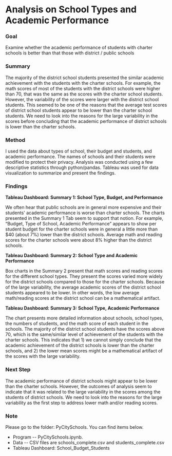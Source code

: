 # Analysis on School Types and Academic Performance

### Goal
Examine whether the academic performance of students with charter schools is better than that those with district / public schools

### Summary

The majority of the district school students presented the similar academic achievement with the students with the charter schools. For example, the math scores of most of the students with the district schools were higher than 70, that was the same as the scores with the charter school students. However, the variability of the scores were larger with the district school students. This seemed to be one of the reasons that the average test scores of district school students appear to be lower than the charter school students.  We need to look into the reasons for the large variability in the scores before concluding that the academic performance of district schools is lower than the charter schools.

### Method
I used the data about types of school, their budget and students, and academic performance. The names of schools and their students were modified to protect their privacy. Analysis was conducted using a few descriptive statistics through python/pandas. Tableau was used for data visualization to summarize and present the findings.

### Findings

**Tableau Dashboard: Summary 1: School Type, Budget, and Performance**

We often hear that public schools are in general more expensive and their students' academic performance is worse than charter schools. The charts presented in the Summary 1 Tab seem to support that notion. For example, “Budget, Type of School, Academic Performance” appears to show per student budget for the charter schools were in general a little more than $40 (about 7%) lower than the district schools. Average math and reading scores for the charter schools were about 8% higher than the district schools. 

**Tableau Dashboard: Summary 2: School Type and Academic Performance**

Box charts in the Summary 2 present that math scores and reading scores for the different school types. They present the scores varied more widely for the district schools compared to those for the charter schools. Because of the large variability, the average academic scores of the district school students appeared to be lower. In other words, the low average math/reading scores at the district school can be a mathematical artifact.

**Tableau Dashboard: Summary 3: School Type, Academic Performance**

The chart presents more detailed information about schools, school types, the numbers of students, and the math score of each student in the schools. The majority of the district school students have the scores above 70, which is the same/similar level of achievement of the students with the charter schools. This indicates that 1) we cannot simply conclude that the academic achievement of the district schools is lower than the charter schools, and 2) the lower mean scores might be a mathematical artifact of the scores with the large variability. 

### Next Step
The academic performance of district schools might appear to be lower than the charter schools. However, the outcomes of analysis seem to indicate that it was related to the large variability in the scores among the students of district schools. We need to look into the reasons for the large variability as the first step to address lower math and/or reading scores.

### Note
Please go to  the folder: PyCitySchools.  You can find items below.

* Program --  PyCitySchools.ipynb. 
* Data -- CSV files are schools_complete.csv and students_complete.csv
* Tableau Dashboard:  School_Budget_Students

